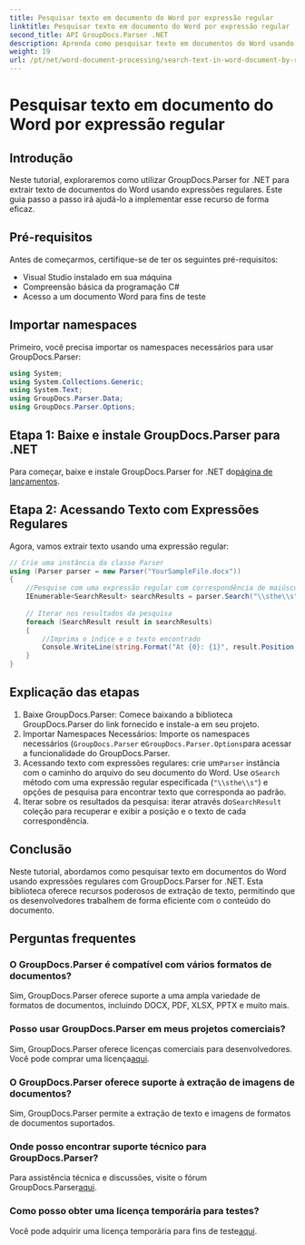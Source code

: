 ```yaml
---
title: Pesquisar texto em documento do Word por expressão regular
linktitle: Pesquisar texto em documento do Word por expressão regular
second_title: API GroupDocs.Parser .NET
description: Aprenda como pesquisar texto em documentos do Word usando expressões regulares com GroupDocs.Parser for .NET. Extraia conteúdo específico com eficiência.
weight: 19
url: /pt/net/word-document-processing/search-text-in-word-document-by-regular-expression/
---
```


# Pesquisar texto em documento do Word por expressão regular

## Introdução
Neste tutorial, exploraremos como utilizar GroupDocs.Parser for .NET para extrair texto de documentos do Word usando expressões regulares. Este guia passo a passo irá ajudá-lo a implementar esse recurso de forma eficaz.
## Pré-requisitos
Antes de começarmos, certifique-se de ter os seguintes pré-requisitos:
- Visual Studio instalado em sua máquina
- Compreensão básica da programação C#
- Acesso a um documento Word para fins de teste

## Importar namespaces
Primeiro, você precisa importar os namespaces necessários para usar GroupDocs.Parser:
```csharp
using System;
using System.Collections.Generic;
using System.Text;
using GroupDocs.Parser.Data;
using GroupDocs.Parser.Options;
```
## Etapa 1: Baixe e instale GroupDocs.Parser para .NET
 Para começar, baixe e instale GroupDocs.Parser for .NET do[página de lançamentos](https://releases.groupdocs.com/parser/net/).
## Etapa 2: Acessando Texto com Expressões Regulares
Agora, vamos extrair texto usando uma expressão regular:
```csharp
// Crie uma instância da classe Parser
using (Parser parser = new Parser("YourSampleFile.docx"))
{
    //Pesquise com uma expressão regular com correspondência de maiúsculas e minúsculas
    IEnumerable<SearchResult> searchResults = parser.Search("\\sthe\\s", new SearchOptions(true, false, true));
    
    // Iterar nos resultados da pesquisa
    foreach (SearchResult result in searchResults)
    {
        //Imprima o índice e o texto encontrado
        Console.WriteLine(string.Format("At {0}: {1}", result.Position, result.Text));
    }
}
```
## Explicação das etapas
1. Baixe GroupDocs.Parser: Comece baixando a biblioteca GroupDocs.Parser do link fornecido e instale-a em seu projeto.
2. Importar Namespaces Necessários: Importe os namespaces necessários (`GroupDocs.Parser` e`GroupDocs.Parser.Options`para acessar a funcionalidade do GroupDocs.Parser.
3.  Acessando texto com expressões regulares: crie um`Parser` instância com o caminho do arquivo do seu documento do Word. Use o`Search` método com uma expressão regular especificada (`"\\sthe\\s"`) e opções de pesquisa para encontrar texto que corresponda ao padrão.
4.  Iterar sobre os resultados da pesquisa: iterar através do`SearchResult` coleção para recuperar e exibir a posição e o texto de cada correspondência.

## Conclusão
Neste tutorial, abordamos como pesquisar texto em documentos do Word usando expressões regulares com GroupDocs.Parser for .NET. Esta biblioteca oferece recursos poderosos de extração de texto, permitindo que os desenvolvedores trabalhem de forma eficiente com o conteúdo do documento.

## Perguntas frequentes
### O GroupDocs.Parser é compatível com vários formatos de documentos?
Sim, GroupDocs.Parser oferece suporte a uma ampla variedade de formatos de documentos, incluindo DOCX, PDF, XLSX, PPTX e muito mais.
### Posso usar GroupDocs.Parser em meus projetos comerciais?
 Sim, GroupDocs.Parser oferece licenças comerciais para desenvolvedores. Você pode comprar uma licença[aqui](https://purchase.groupdocs.com/buy).
### O GroupDocs.Parser oferece suporte à extração de imagens de documentos?
Sim, GroupDocs.Parser permite a extração de texto e imagens de formatos de documentos suportados.
### Onde posso encontrar suporte técnico para GroupDocs.Parser?
 Para assistência técnica e discussões, visite o fórum GroupDocs.Parser[aqui](https://forum.groupdocs.com/c/parser/17).
### Como posso obter uma licença temporária para testes?
 Você pode adquirir uma licença temporária para fins de teste[aqui](https://purchase.groupdocs.com/temporary-license/).